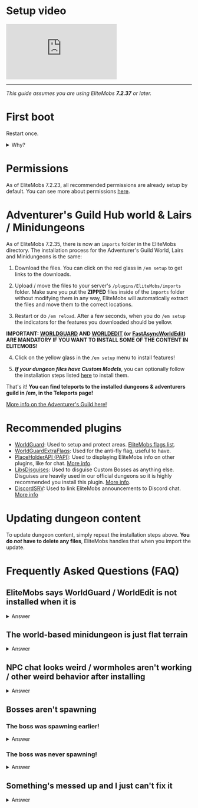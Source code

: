 # Setup video

<div class="outer-container">
<div class="iframe-container">
  <iframe class="video-iframe" src="https://www.youtube.com/embed/boRg2X4qhw4?si=2aRLV_j9UzNz_VO0" title="YouTube video player" frameborder="0" allow="accelerometer; autoplay; clipboard-write; encrypted-media; gyroscope; picture-in-picture; web-share" allowfullscreen></iframe>
</div>
</div>

***


*This guide assumes you are using EliteMobs ***7.2.37*** or later.*

# First boot

Restart once.
<details><summary>Why?</summary>EliteMobs sets increases maximum health of your spigot.yml config file the first time the server starts up. This is so Elite mobs can have more than 2000 health. It does not alter the health of any other mob - so it doesn't change vanilla or plugin mobs.

This change requires a restart to actually work.</details>

# Permissions

As of EliteMobs 7.2.23, all recommended permissions are already setup by default. You can see more about permissions [here]($language$/elitemobs/permissions_and_commands.md).

# Adventurer's Guild Hub world & Lairs / Minidungeons

As of EliteMobs 7.2.35, there is now an `imports` folder in the EliteMobs directory. The installation process for the Adventurer's Guild World, Lairs and Minidungeons is the same:

1) Download the files. You can click on the red glass in `/em setup` to get links to the downloads.

2) Upload / move the files to your server's `/plugins/EliteMobs/imports` folder. Make sure you put the **ZIPPED** files inside of the `imports` folder without modifying them in any way, EliteMobs will automatically extract the files and move them to the correct locations.

3) Restart or do `/em reload`. After a few seconds, when you do `/em setup` the indicators for the features you downloaded should be yellow.

**IMPORTANT: [WORLDGUARD](https://dev.bukkit.org/projects/worldguard) AND [WORLDEDIT](https://dev.bukkit.org/projects/worldedit) (or [FastAsyncWorldEdit](https://www.spigotmc.org/resources/fastasyncworldedit.13932/)) ARE MANDATORY IF YOU WANT TO INSTALL SOME OF THE CONTENT IN ELITEMOBS!**

4) Click on the yellow glass in the `/em setup` menu to install features!

5) ***If your dungeon files have Custom Models***, you can optionally follow the installation steps listed [here]($language$/elitemobs/custom_models.md%importing-custom-models-from-dungeons) to install them.

That's it! **You can find teleports to the installed dungeons & adventurers guild in /em, in the Teleports page!**

[More info on the Adventurer's Guild here!]($language$/elitemobs/adventurers_guild_world.md)

# Recommended plugins

- [WorldGuard](https://dev.bukkit.org/projects/worldguard): Used to setup and protect areas. [EliteMobs flags list]($language$/elitemobs/worldguard_flags.md).
- [WorldGuardExtraFlags](https://www.spigotmc.org/resources/worldguard-extra-flags.4823/): Used for the anti-fly flag, useful to have.
- [PlaceHolderAPI (PAPI)](https://www.spigotmc.org/resources/placeholderapi.6245/): Used to displaying EliteMobs info on other plugins, like for chat. [More info]($language$/elitemobs/placeholders.md).
- [LibsDisguises](https://www.spigotmc.org/resources/libs-disguises-free.81/): Used to disguise Custom Bosses as anything else. Disguises are heavily used in our official dungeons so it is highly recommended you install this plugin. [More info]($language$/elitemobs/libsdisguises.md).
- [DiscordSRV]($language$/elitemobs/discordsrv.md): Used to link EliteMobs announcements to Discord chat. [More info]($language$/elitemobs/discordsrv.md)

# Updating dungeon content

To update dungeon content, simply repeat the installation steps above. **You do ***not*** have to delete any files**, EliteMobs handles that when you import the update.

# Frequently Asked Questions (FAQ)

## EliteMobs says WorldGuard / WorldEdit is not installed when it is

<details><summary>Answer</summary>

This 100% means you are using the wrong version of WorldGuard / WorldEdit on your server. [You can get the right version from the section above.]($language$/elitemobs/setup.md%recommended-plugins)

</details>

## The world-based minidungeon is just flat terrain

<details><summary>Answer</summary>

95% of the time this means you did not follow the setup instructions. If you unzipped any files or loaded any worlds using other plugins, reinstall the content following the steps listed above. You do not need any other plugins to load the worlds correctly.

</details>

## NPC chat looks weird / wormholes aren't working / other weird behavior after installing

<details><summary>Answer</summary>

Run the command `/em reload` after setting a dungeon up to make sure all of the values get fully initialized. A restart is even better, but should not be necessary.
</details>

## Bosses aren't spawning

### The boss was spawning earlier!

<details><summary>Answer</summary

Regional bosses have a respawn time. You can check when the boss is scheduled to respawn by going to its configuration file and copying the numbers after the `:` in the spawn locations section.

Example:

```yml
spawnLocations:
- em_primis,1100.5,22.5,526.5,0.0,0.0:1643259941451
```

In this case the numbers you're looking for are `1643259941451`. You can use [this](https://www.unixtimestamp.com/index.php) website to convert that to a specific date. You can delete the numbers to force the boss to respawn, make sure you do `/em reload` after deleting them.

</details>

### The boss was never spawning!

<details><summary>Answer</summary>

Check the following things:

- Did you or someone else kill the boss, or did it escape via the timeout feature? The boss may be respawning. Check the cooldowns, info about that is in the section above.
- See if there are any errors on console, especially after you install the dungeon or after an `/em reload`. The errors should tell you what's wrong.
- Check if your region is protected by some other plugin that would prevent mob spawning
- Check the difficulty of your world, mobs can't spawn in peaceful difficulty
- Check WorldGuard flags, see if mob spawning is set to allow
- Check if you installed the dungeon content over the spawn area, that is protected by default
- Very, very rarely, the issue might have to do with the day your server thinks it is. Make sure your server machine's date is correct, otherwise the respawn mechanic might cause some issues.

</details>


## Something's messed up and I just can't fix it

<details><summary>Answer</summary>

This usually happens after trying and failing to correctly modify files in a way that EliteMobs could not self-repair. If you are stuck and can't figure out how to repair it from the console messages on startup / dungeon installation, the best thing to do is a clean installation of EliteMobs.

Back up your `~/plugins/EliteMobs/data` folder to keep player data, then delete the `~/plugins/EliteMobs/` folder. Start your server up, shut it down, restore the contents of your backed up data folder **while the server is offline** and then start it up again. You can now resume installing EliteMobs content.

</details>